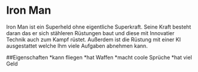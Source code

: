 # Iron Man 

Iron Man ist ein Superheld ohne eigentliche Superkraft. Seine Kraft besteht daran das er sich stähleren Rüstungen baut und diese mit Innovatier Technik auch zum Kampf rüstet. Außerdem ist die Rüstung mit einer KI ausgestattet welche Ihm viele Aufgaben abnehmen kann.

##Eigenschaften
*kann fliegen
*hat Waffen
*macht coole Sprüche
*hat viel Geld

